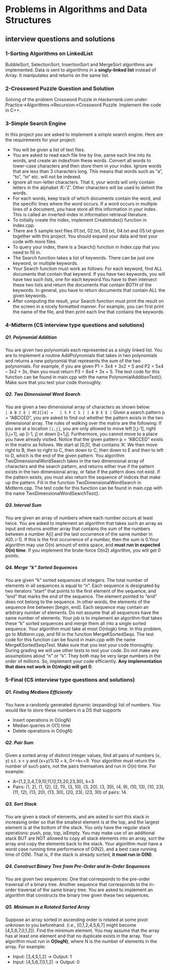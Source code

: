 # Problems in Algorithms and Data Structures
## interview questions and solutions

### 1-Sorting Algorithms on LinkedList
BubbleSort, SelectionSort, InsertionSort and MergeSort algorithms are implemented. Data is sent to algorithms in a **singly-linked list** instead of Array. It manipulates and returns on the same list.

### 2-Crossword Puzzle Question and Solution
Solving of the problem Crossword Puzzle in *Hackerrank.com* under: Practice->Algorithms->Recursion->Crossword Puzzle. Implement the code in C++.

### 3-Simple Search Engine
In this project you are asked to implement a simple search engine. Here are the requirements for your project: 
 * You will be given a list of text files.
 * You are asked to read each file line by line, parse each line into its words, and create an indexfrom these words. Convert all words to lower-case characters and then store them in your index. Ignore words that are less than 3 characters long. This means that words such as “a”, “to”, “in” etc. will not be indexed.
 * Ignore all non-letter characters. That it, your words will only contain letters in the alphabet ‘A’-‘Z’. Other characters will be used to delimit the words.
 * For each words, keep track of which documents contain the word, and the specific lines where the word occurs. If a word occurs in multiple lines of a document, you have store all this information in your index. This is called an inverted-index in information retrieval literature.
 * To initially create the index, implement CreateIndex() function in Index.cpp.
 * There are 5 sample text files 01.txt, 02.txt, 03.txt, 04.txt and 05.txt given together with this project. You should expand your data and test your code with more files.
 * To query your index, there is a Search() function in Index.cpp that you need to fill in.
 * The Search function takes a list of keywords. There can be just one keyword, or multiple keywords.
 * Your Search function must work as follows: For each keyword, find ALL documents that contain that keyword. If you have two keywords, you will have two such lists, one for each keyword.You have to then intersect these two lists and return the documents that contain BOTH of the keywords. In general, you have to return documents that contain ALL the given keywords.
 * After computing the result, your Search function must print the result on the screen in a nicely formatted manner. For example, you can first print the name of the file, and then print each line that contains the keywords.

### 4-Midterm (CS interview type questions and solutions)

##### Q1. Polynomial Addition
You are given two polynomials each represented as a singly linked list. You are to implement a routine AddPolynomials that takes in two polynomials and returns a new polynomial that represents the sum of the two polynomials. For example, if you are given P1 = 3x4 + 3x2 + 5 and P2 = 5x4 – 3x2 + 3x, then you must return P3 = 8x4 + 3x + 5. The test code for this function can be found in main.cpp with the name PolynomialAdditionTest(). Make sure that you test your code thoroughly.

##### Q2. Two Dimensional Word Search 
You are given a two dimensional array of characters as shown below:
       ```            | A B C E |
          M[3][4] =   | S F C S |
                      | A D E E |```
Given a search pattern p = “ABCCED”, you are asked to find out whether the pattern exists in the two dimensional array. The rules of walking over the matrix are the following: If you are at a location ```[i,j]```, you are only allowed to move left [i,j-1], right [i,j+1], up [i-1, j] or down [i+1,j]. Furthermore, you cannot move to a place you have already visited.
Notice that the given pattern p = “ABCCED” exists in the matrix as follows. We start at [0,0], that contains ‘A’. We then move right to B, then to right to C, then down to C, then down to E and then to left to D, which is the end of the given pattern. 
You algorithm TwoDimensionalWordSearch takes in the two dimensional array of characters and the search pattern, and returns either true if the pattern exists in the two dimensional array, or false if the pattern does not exist. If the pattern exists, you must also return the sequence of indices that make up the pattern.
Fill in the function TwoDimensionalWordSearch in Midterm.cpp. The test code for this function can be found in main.cpp with the name TwoDimensionalWordSearchTest().

##### Q3. Interval Sum 
You are given an array of numbers where each number occurs at least twice. You are asked to implement an algorithm that takes such an array as input and returns another array that contains the sum of the numbers between a number A[i] and the last occurrence of the same number in A[0..i-1]. If this is the first occurrence of a number, then the sum is 0.Your algorithm may use O(n) amount of extra space, and **must run in expected O(n) time**. If you implement the brute-force O(n2) algorithm, you will get 0 points.

##### Q4. Merge “k” Sorted Sequences
You are given “k” sorted sequences of integers. The total number of elements in all sequences is equal to “n”. Each sequence is designated by two iterators “start” that points to the first element of the sequence, and “end” that marks the end of the sequence. The element pointed to “end” does not belong to the sequence. In other words, the elements of the sequence line between [begin, end]. Each sequence may contain an arbitrary number of elements. Do not assume that all sequences have the same number of elements. Your job is to implement an algorithm that takes these “k” sorted sequences and merge them all into a single sorted sequence. Your algorithm must take at most O(nlogk) time. In this problem, go to Midterm.cpp, and fill in the function MergeKSortedSeqs. The test code for this function can be found in main.cpp with the name MergeKSortedSeqsTest. Make sure that you test your code thoroughly. During grading we will use other tests to test your code. Do not make any assumptions about “n” or “k”. They both may be very large numbers in the order of millions. So, implement your code efficiently. **Any implementation that does not work in O(nlogk) will get 0**.

### 5-Final (CS interview type questions and solutions)

##### Q1. Finding Medians Efficiently
You have a randomly generated dynamic (expanding) list of numbers. You would like to store these numbers in a DS that supports
 *	Insert operations in O(logN)
 *	Median queries in O(1) time
 *	Delete operations in O(logN)

##### Q2. Pair Sum
Given a sorted array of distinct integer values, find all pairs of numbers (x, y) s.t. x < y and  (x+y)%10 = k, 0<=k<=9. Your algorithm must return the number of such pairs, not the pairs themselves and run in O(n) time. For example:
 * A=[1,2,3,4,7,9,10,11,12,13,20,23,30], k=3
 * Pairs: (1, 2), (1, 12), (2, 11), (3, 10), (3, 20), (3, 30), (4, 9), (10, 13), (10, 23), (11, 12), (13, 20), (13, 30), (20, 23), (23, 30) of pairs: 14.

##### Q3. Sort Stack
You are given a stack of elements, and are asked to sort this stack in increasing order so that the smallest element is at the top, and the largest element is at the bottom of the stack. You only have the regular stack operations: push, pop, top, isEmpty. You may make use of an additional stack BUT are NOT allowed to copy all stack elements into an array, sort the array and copy the elements back to the stack.
Your algorithm must have a worst case running time performance of O(N2), and a best case running time of O(N). That is, if the stack is already sorted, **it must run in O(N)**.

##### Q4. Construct Binary Tree from Pre-Order and In-Order Sequences
You are given two sequences: One that corresponds to the pre-order traversal of a binary tree. Another sequence that corresponds to the in-order traversal of the same binary tree. You are asked to implement an algorithm that constructs the binary tree given these two sequences.

##### Q5. Minimum in a Rotated Sorted Array
Suppose an array sorted in ascending order is rotated at some pivot unknown to you beforehand. (i.e., [0,1,2,4,5,6,7] might become [4,5,6,7,0,1,2]). Find the minimum element. You may assume that the array has at least one element and that no duplicate exists in the array. Your algorithm must run in **O(logN)**, where N is the number of elements in the array. For example:
 * Input: [3,4,5,1,2] -> Output: 1
 * Input: [4,5,6,7,0,1,2] -> Output: 0






 
 








